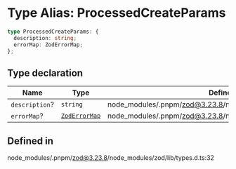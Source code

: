 # Type Alias: ProcessedCreateParams

```ts
type ProcessedCreateParams: {
  description: string;
  errorMap: ZodErrorMap;
};
```

## Type declaration

| Name | Type | Defined in |
| ------ | ------ | ------ |
| `description`? | `string` | node\_modules/.pnpm/zod@3.23.8/node\_modules/zod/lib/types.d.ts:34 |
| `errorMap`? | [`ZodErrorMap`](ZodErrorMap.md) | node\_modules/.pnpm/zod@3.23.8/node\_modules/zod/lib/types.d.ts:33 |

## Defined in

node\_modules/.pnpm/zod@3.23.8/node\_modules/zod/lib/types.d.ts:32
